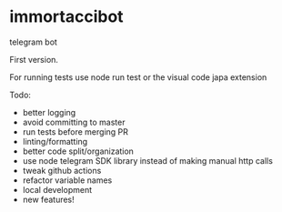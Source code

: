 # immortaccibot
telegram bot


First version. 

For running tests use node run test or the visual code japa extension

Todo:
- better logging
- avoid committing to master
- run tests before merging PR
- linting/formatting
- better code split/organization
- use node telegram SDK library instead of making manual http calls
- tweak github actions
- refactor variable names
- local development
- new features!